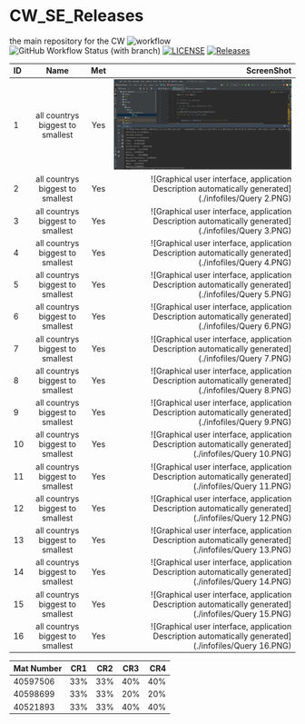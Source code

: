 # CW_SE_Releases
the main repository for the CW
![workflow](https://github.com/Jln2002/CW_SE_Releases/actions/workflows/main.yml/badge.svg)
![GitHub Workflow Status (with branch)](https://img.shields.io/github/actions/workflow/status/Jln2002/CW_SE_Releases/main.yml?branch=Developer)
[![LICENSE](https://img.shields.io/github/license/Jln2002/CW_SE_Releases.svg?style=flat-square)](https://github.com/<Jln2002>/CW_SE_Releases/blob/master/LICENSE)
[![Releases](https://img.shields.io/github/release/Jln2002/CW_SE_Releases/all.svg?style=flat-square)](https://github.com/<Jln2002>/CW_SE_Releases/releases)

| ID | Name | Met | ScreenShot |
|:---|:----:|:---:|-----------:|
| 1  | all countrys biggest to smallest     | Yes | ![Graphical user interface, application Description automatically generated](./infofiles/Capture.PNG)|
| 2  | all countrys biggest to smallest     | Yes | ![Graphical user interface, application Description automatically generated](./infofiles/Query 2.PNG)|
| 3  | all countrys biggest to smallest     | Yes | ![Graphical user interface, application Description automatically generated](./infofiles/Query 3.PNG)|
| 4  | all countrys biggest to smallest     | Yes | ![Graphical user interface, application Description automatically generated](./infofiles/Query 4.PNG)|
| 5  | all countrys biggest to smallest     | Yes | ![Graphical user interface, application Description automatically generated](./infofiles/Query 5.PNG)|
| 6  | all countrys biggest to smallest     | Yes | ![Graphical user interface, application Description automatically generated](./infofiles/Query 6.PNG)|
| 7  | all countrys biggest to smallest     | Yes | ![Graphical user interface, application Description automatically generated](./infofiles/Query 7.PNG)|
| 8  | all countrys biggest to smallest     | Yes | ![Graphical user interface, application Description automatically generated](./infofiles/Query 8.PNG)|
| 9  | all countrys biggest to smallest     | Yes | ![Graphical user interface, application Description automatically generated](./infofiles/Query 9.PNG)|
| 10  | all countrys biggest to smallest     | Yes | ![Graphical user interface, application Description automatically generated](./infofiles/Query 10.PNG)|
| 11  | all countrys biggest to smallest     | Yes | ![Graphical user interface, application Description automatically generated](./infofiles/Query 11.PNG)|
| 12  | all countrys biggest to smallest     | Yes | ![Graphical user interface, application Description automatically generated](./infofiles/Query 12.PNG)|
| 13  | all countrys biggest to smallest     | Yes | ![Graphical user interface, application Description automatically generated](./infofiles/Query 13.PNG)|
| 14  | all countrys biggest to smallest     | Yes | ![Graphical user interface, application Description automatically generated](./infofiles/Query 14.PNG)|
| 15  | all countrys biggest to smallest     | Yes | ![Graphical user interface, application Description automatically generated](./infofiles/Query 15.PNG)|
| 16  | all countrys biggest to smallest     | Yes | ![Graphical user interface, application Description automatically generated](./infofiles/Query 16.PNG)|



| Mat Number | CR1 | CR2 | CR3 | CR4 |
|:-----------|:---:|:---:|:---:|----:|
| 40597506  | 33% | 33% | 40% | 40% |
| 40598699 | 33% | 33% | 20% | 20% |
| 40521893 | 33% | 33% | 40% | 40% |
